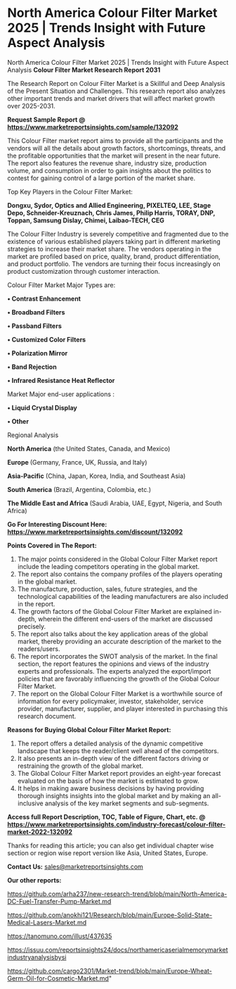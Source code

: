 # North America Colour Filter Market 2025 | Trends Insight with Future Aspect Analysis
North America Colour Filter Market 2025 | Trends Insight with Future Aspect Analysis
<strong>Colour Filter Market Research Report 2031</strong>

The Research Report on Colour Filter Market is a Skillful and Deep Analysis of the Present Situation and Challenges. This research report also analyzes other important trends and market drivers that will affect market growth over 2025-2031.

<strong>Request Sample Report @ <a href=https://www.marketreportsinsights.com/sample/132092>https://www.marketreportsinsights.com/sample/132092</a></strong>

This Colour Filter market report aims to provide all the participants and the vendors will all the details about growth factors, shortcomings, threats, and the profitable opportunities that the market will present in the near future. The report also features the revenue share, industry size, production volume, and consumption in order to gain insights about the politics to contest for gaining control of a large portion of the market share.

Top Key Players in the Colour Filter Market:

<strong>Dongxu, Sydor, Optics and Allied Engineering, PIXELTEQ, LEE, Stage Depo, Schneider-Kreuznach, Chris James, Philip Harris, TORAY, DNP, Toppan, Samsung Dislay, Chimei, Laibao-TECH, CEG</strong>

The Colour Filter Industry is severely competitive and fragmented due to the existence of various established players taking part in different marketing strategies to increase their market share. The vendors operating in the market are profiled based on price, quality, brand, product differentiation, and product portfolio. The vendors are turning their focus increasingly on product customization through customer interaction.

Colour Filter Market Major Types are:

<strong>• Contrast Enhancement

• Broadband Filters

• Passband Filters

• Customized Color Filters

• Polarization Mirror

• Band Rejection

• Infrared Resistance Heat Reflector</strong>

Market Major end-user applications :

<strong>• Liquid Crystal Display

• Other</strong>

Regional Analysis

</u><strong><b>North America</b></strong> (the United States, Canada, and Mexico)

<strong><b>Europe </b></strong>(Germany, France, UK, Russia, and Italy)

<strong><b>Asia-Pacific</b></strong> (China, Japan, Korea, India, and Southeast Asia)

<strong><b>South America</b></strong> (Brazil, Argentina, Colombia, etc.)

<strong><b>The Middle East and Africa</b></strong> (Saudi Arabia, UAE, Egypt, Nigeria, and South Africa)

<strong>Go For Interesting Discount Here: <a href=https://www.marketreportsinsights.com/discount/132092>https://www.marketreportsinsights.com/discount/132092</a></strong>

<strong>Points Covered in The Report:</strong>
<ol>
  <li>The major points considered in the Global Colour Filter Market report include the leading competitors operating in the global market.</li>
  <li>The report also contains the company profiles of the players operating in the global market.</li>
  <li>The manufacture, production, sales, future strategies, and the technological capabilities of the leading manufacturers are also included in the report.</li>
  <li>The growth factors of the Global Colour Filter Market are explained in-depth, wherein the different end-users of the market are discussed precisely.</li>
  <li>The report also talks about the key application areas of the global market, thereby providing an accurate description of the market to the readers/users.</li>
  <li>The report incorporates the SWOT analysis of the market. In the final section, the report features the opinions and views of the industry experts and professionals. The experts analyzed the export/import policies that are favorably influencing the growth of the Global Colour Filter Market.</li>
  <li>The report on the Global Colour Filter Market is a worthwhile source of information for every policymaker, investor, stakeholder, service provider, manufacturer, supplier, and player interested in purchasing this research document.</li>
</ol>
<strong>Reasons for Buying Global Colour Filter Market Report:</strong>

<ol>
  <li>The report offers a detailed analysis of the dynamic competitive landscape that keeps the reader/client well ahead of the competitors.</li>
  <li>It also presents an in-depth view of the different factors driving or restraining the growth of the global market.</li>
  <li>The Global Colour Filter Market report provides an eight-year forecast evaluated on the basis of how the market is estimated to grow.</li>
  <li>It helps in making aware business decisions by having providing thorough insights insights into the global market and by making an all-inclusive analysis of the key market segments and sub-segments.</li>
</ol>
<strong>Access full Report Description, TOC, Table of Figure, Chart, etc. @ <a href=https://www.marketreportsinsights.com/industry-forecast/colour-filter-market-2022-132092>https://www.marketreportsinsights.com/industry-forecast/colour-filter-market-2022-132092</a></strong>


Thanks for reading this article; you can also get individual chapter wise section or region wise report version like Asia, United States, Europe.

<strong>Contact Us:</strong>
sales@marketreportsinsights.com

<strong>Our other reports:</strong>

<a href=https://github.com/arha237/new-research-trend/blob/main/North-America-DC-Fuel-Transfer-Pump-Market.md>https://github.com/arha237/new-research-trend/blob/main/North-America-DC-Fuel-Transfer-Pump-Market.md</a>

<a href=https://github.com/anokhi121/Research/blob/main/Europe-Solid-State-Medical-Lasers-Market.md>https://github.com/anokhi121/Research/blob/main/Europe-Solid-State-Medical-Lasers-Market.md</a>

<a href=https://tanomuno.com/illust/437635>https://tanomuno.com/illust/437635</a>

<a href=https://issuu.com/reportsinsights24/docs/northamericaserialmemorymarketindustryanalysisbysi>https://issuu.com/reportsinsights24/docs/northamericaserialmemorymarketindustryanalysisbysi</a>

<a href=https://github.com/cargo2301/Market-trend/blob/main/Europe-Wheat-Germ-Oil-for-Cosmetic-Market.md>https://github.com/cargo2301/Market-trend/blob/main/Europe-Wheat-Germ-Oil-for-Cosmetic-Market.md</a>"
